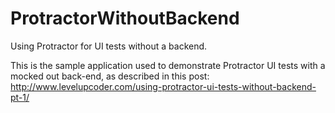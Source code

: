 ProtractorWithoutBackend
========================

Using Protractor for UI tests without a backend.

This is the sample application used to demonstrate Protractor UI tests with a mocked out back-end, as described in this post:
http://www.levelupcoder.com/using-protractor-ui-tests-without-backend-pt-1/
